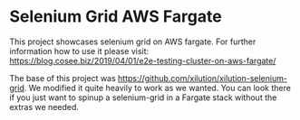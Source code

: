 # Selenium Grid AWS Fargate
This project showcases selenium grid on AWS fargate. For further information how to use it please visit: 
https://blog.cosee.biz/2019/04/01/e2e-testing-cluster-on-aws-fargate/

The base of this project was https://github.com/xilution/xilution-selenium-grid. We modified it quite heavily to work as we wanted. You can look there if you just want to spinup a selenium-grid in a Fargate stack without the extras we needed.
